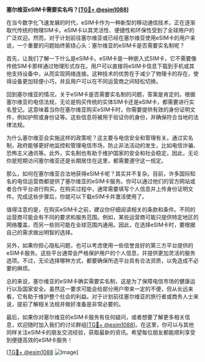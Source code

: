 **塞尔维亚eSIM卡需要实名吗？[[TG💪+ @esim1088](https://t.me/s/esim1088)]**

在当今数字化飞速发展的时代，eSIM卡作为一种新型的移动通信技术，正在逐渐取代传统的物理SIM卡。eSIM卡以其灵活性、便捷性和环保性受到了全球用户的广泛欢迎。然而，对于计划前往塞尔维亚或已经在塞尔维亚使用eSIM卡的用户来说，一个重要的问题始终萦绕心头：塞尔维亚的eSIM卡是否需要实名制呢？

首先，让我们了解一下什么是eSIM卡。eSIM卡是一种嵌入式SIM卡，它不需要像传统SIM卡那样通过物理形式存在。用户可以直接将eSIM卡信息下载到手机或其他支持设备中，从而实现网络连接。这种技术的优势在于减少了物理卡的存在，使得设备更加轻便小巧，并且用户可以在不同运营商之间轻松切换。

回到塞尔维亚的情况，关于eSIM卡是否需要实名制的问题，答案是肯定的。根据塞尔维亚的电信法规，无论是购买传统的实体SIM卡还是eSIM卡，都需要进行实名登记。这意味着当你在塞尔维亚购买eSIM卡时，你需要提供有效的身份证明文件，例如护照或身份证等。这些信息将被用于验证你的身份，并确保符合当地的法律法规。

为什么塞尔维亚会实施这样的政策呢？这主要与电信安全和管理有关。通过实名制，政府能够更好地监控和管理电信市场，防止非法活动的发生，比如电信诈骗、恐怖主义通讯等。此外，实名制也有助于维护国家的安全和社会稳定。因此，无论你是短期访问塞尔维亚还是长期居住在这里，都需要遵守这一规定。

那么，如何在塞尔维亚合法地获得eSIM卡呢？其实并不复杂。目前，许多国际知名的电信运营商都提供了塞尔维亚的eSIM卡服务。你可以通过他们的官方网站或者合作平台进行购买。在购买过程中，通常需要填写个人信息并上传身份证明文件。完成这些步骤后，你就可以下载eSIM卡并激活使用了。

值得注意的是，在购买eSIM卡之前，建议你仔细阅读相关的条款和条件。不同的运营商可能会有不同的要求和服务范围。例如，某些运营商可能只提供特定地区的网络覆盖，而另一些则可能在全球范围内通用。因此，在选择eSIM卡时，要根据自己的需求做出明智的选择。

另外，如果你担心隐私问题，也可以考虑使用一些信誉良好的第三方平台提供的eSIM卡服务。这些平台通常会严格保护用户的个人信息，并提供更加灵活的服务选项。不过，无论选择哪种方式，都要确保所选平台具有合法资质，以免造成不必要的麻烦。

总的来说，塞尔维亚的eSIM卡确实需要实名制，这是为了保障电信市场的健康运行以及国家安全。虽然这一要求可能会给部分用户带来一定的不便，但从长远来看，它有助于维护整个社会的利益。对于计划前往塞尔维亚的旅行者或商务人士来说，提前了解相关法规并做好准备是非常必要的。

最后，如果你对塞尔维亚的eSIM卡服务有任何疑问，或者想要了解更多相关信息，欢迎随时加入我们的讨论群组[[TG💪+ @esim1088](https://t.me/s/esim1088)]。在这里，你可以与其他同样关注eSIM卡的朋友交流经验，获取最新的资讯。希望每位朋友都能顺利享受到便捷高效的eSIM卡服务！

[[TG💪+ @esim1088](https://t.me/s/esim1088) ![Image](https://i.postimg.cc/4NQfJmqS/Snipaste-2025-05-13-00-14-12.png)]